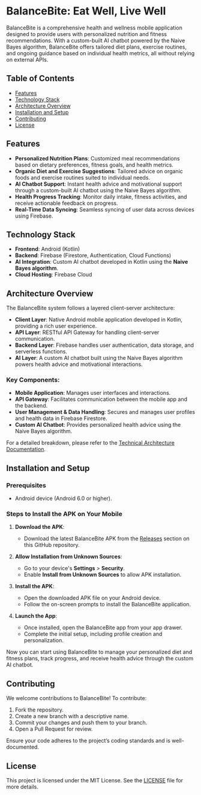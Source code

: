 # **BalanceBite: Eat Well, Live Well**

BalanceBite is a comprehensive health and wellness mobile application designed to provide users with personalized nutrition and fitness recommendations. With a custom-built AI chatbot powered by the Naive Bayes algorithm, BalanceBite offers tailored diet plans, exercise routines, and ongoing guidance based on individual health metrics, all without relying on external APIs.

## **Table of Contents**
- [Features](#features)
- [Technology Stack](#technology-stack)
- [Architecture Overview](#architecture-overview)
- [Installation and Setup](#installation-and-setup)
- [Contributing](#contributing)
- [License](#license)

## **Features**
- **Personalized Nutrition Plans**: Customized meal recommendations based on dietary preferences, fitness goals, and health metrics.
- **Organic Diet and Exercise Suggestions**: Tailored advice on organic foods and exercise routines suited to individual needs.
- **AI Chatbot Support**: Instant health advice and motivational support through a custom-built AI chatbot using the Naive Bayes algorithm.
- **Health Progress Tracking**: Monitor daily intake, fitness activities, and receive actionable feedback on progress.
- **Real-Time Data Syncing**: Seamless syncing of user data across devices using Firebase.

## **Technology Stack**
- **Frontend**: Android (Kotlin)
- **Backend**: Firebase (Firestore, Authentication, Cloud Functions)
- **AI Integration**: Custom AI chatbot developed in Kotlin using the **Naive Bayes algorithm**.
- **Cloud Hosting**: Firebase Cloud

## **Architecture Overview**
The BalanceBite system follows a layered client-server architecture:
- **Client Layer**: Native Android mobile application developed in Kotlin, providing a rich user experience.
- **API Layer**: RESTful API Gateway for handling client-server communication.
- **Backend Layer**: Firebase handles user authentication, data storage, and serverless functions.
- **AI Layer**: A custom AI chatbot built using the Naive Bayes algorithm powers health advice and motivational interactions.

### **Key Components**:
- **Mobile Application**: Manages user interfaces and interactions.
- **API Gateway**: Facilitates communication between the mobile app and the backend.
- **User Management & Data Handling**: Secures and manages user profiles and health data in Firebase Firestore.
- **Custom AI Chatbot**: Provides personalized health advice using the Naive Bayes algorithm.

For a detailed breakdown, please refer to the [Technical Architecture Documentation](#).

## **Installation and Setup**

### Prerequisites
- Android device (Android 6.0 or higher).

### Steps to Install the APK on Your Mobile

1. **Download the APK**:
   - Download the latest BalanceBite APK from the [Releases](#) section on this GitHub repository.

2. **Allow Installation from Unknown Sources**:
   - Go to your device's **Settings** > **Security**.
   - Enable **Install from Unknown Sources** to allow APK installation.

3. **Install the APK**:
   - Open the downloaded APK file on your Android device.
   - Follow the on-screen prompts to install the BalanceBite application.

4. **Launch the App**:
   - Once installed, open the BalanceBite app from your app drawer.
   - Complete the initial setup, including profile creation and personalization.

Now you can start using BalanceBite to manage your personalized diet and fitness plans, track progress, and receive health advice through the custom AI chatbot.

## **Contributing**
We welcome contributions to BalanceBite! To contribute:
1. Fork the repository.
2. Create a new branch with a descriptive name.
3. Commit your changes and push them to your branch.
4. Open a Pull Request for review.

Ensure your code adheres to the project’s coding standards and is well-documented.

## **License**
This project is licensed under the MIT License. See the [LICENSE](LICENSE) file for more details.
